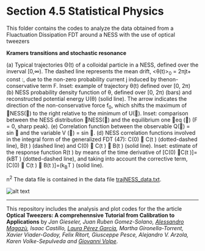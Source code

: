 # Section 4.5 Statistical Physics

This folder contains the codes to analyze the data obtained from a  Fluactuation Dissipation FDT
around a NESS with the use of optical tweezers
 



**Kramers transitions and stochastic resonance**

(a) Typical trajectories Θ(t) of a colloidal particle in a NESS, defined over the inverval [0,∞). The dashed line represents the mean drift, <θ(t)><sub>0</sub> = 2πjt+ const :, due to the non-zero probability current j induced by thenon-conservative term F. Inset: example of trajectory θ(t) defined over [0, 2π) (b) NESS probability
density function of θ, defined over [0, 2π) (bars) and reconstructed potential energy U(θ) (solid
line). The arrow indicates the direction of the non-conservative force f<sub>0</sub>, which shifts the maximum
of NESS() to the right relative to the minimum of U(). Inset: comparison between the NESS
distribution NESS() and the equilibrium one eq () (F = 0, sharp peak). (e) Correlation function
between the observable Q() = sin  and the variable V () = sin . (d) NESS correlation functions
involved in the integral form of the generalized FDT (47): C(0) 􀀀 C(t ) (dotted-dashed line), B(t )
(dashed line) and C(0) 􀀀 C(t ) 􀀀 B(t ) (solid line). Inset: estimate of the response function R(t ) by
means of the time derivative of [C(0) 􀀀C(t )]=(kBT ) (dotted-dashed line), and taking into account the
corrective term, [C(0) 􀀀 C(t ) 􀀀 B(t )]=(k<sub>B</sub>T ) (solid line).


n<sup>2</sup>
The data file is contained in the data file [trajNESS_data.txt](data/trajNESS_data.txt).


![alt text](https://github.com/LauraPerezG/tweezers_AOP_tutorial/blob/merge_26nov_ales_lau/sec_4_5_statistical_physics/Fluctuation_dissipation_relation_for_NESS/figures/fluctuation_dissipation_NESS.jpg
"Fluctuation dissipation NESS")





***


 
This repository includes the analysis and plot codes for the the article **Optical Tweezers: A comprehennsive Tutorial  from Calibration to Applications** by *Jan Gieseler, Juan Ruben Gomez-Solano, [Alessandro Magazù](http://softmatterlab.org/people/alessandro-magazzu/), Isaac Castillo, [Laura Pérez García](http://softmatterlab.org/people/laura-perez-garcia/), Martha Gironella-Torrent, Xavier Viader-Godoy, Felix Ritort, Giusceppe Pesce, Alejandro V. Arzola, Karen Volke-Sepulveda and [Giovanni Volpe](http://softmatterlab.org/people/giovanni-volpe/)*. 
 
